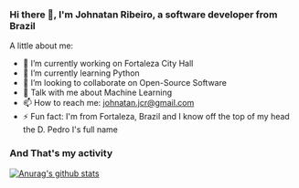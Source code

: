 ### Hi there 👋, I'm Johnatan Ribeiro, a software developer from Brazil 

A little about me:

- 🏢 I’m currently working on Fortaleza City Hall
- 🐍 I’m currently learning Python
- 👯 I’m looking to collaborate on Open-Source Software
- 💬 Talk with me about Machine Learning
- 📫 How to reach me: johnatan.jcr@gmail.com
- ⚡ Fun fact: I'm from Fortaleza, Brazil and I know off the top of my head the D. Pedro I's full name


### And That's my activity

[![Anurag's github stats](https://github-readme-stats.vercel.app/api?username=johnatanDM)](https://github.com/anuraghazra/github-readme-stats)
